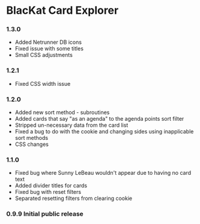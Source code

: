 # BlacKat Card Explorer

### 1.3.0
* Added Netrunner DB icons
* Fixed issue with some titles
* Small CSS adjustments

### 1.2.1
* Fixed CSS width issue

### 1.2.0
* Added new sort method - subroutines
* Added cards that say "as an agenda" to the agenda points sort filter
* Stripped un-necessary data from the card list
* Fixed a bug to do with the cookie and changing sides using inapplicable sort methods
* CSS changes

### 1.1.0
* Fixed bug where Sunny LeBeau wouldn't appear due to having no card text
* Added divider titles for cards
* Fixed bug with reset filters
* Separated resetting filters from clearing cookie

### 0.9.9 Initial public release